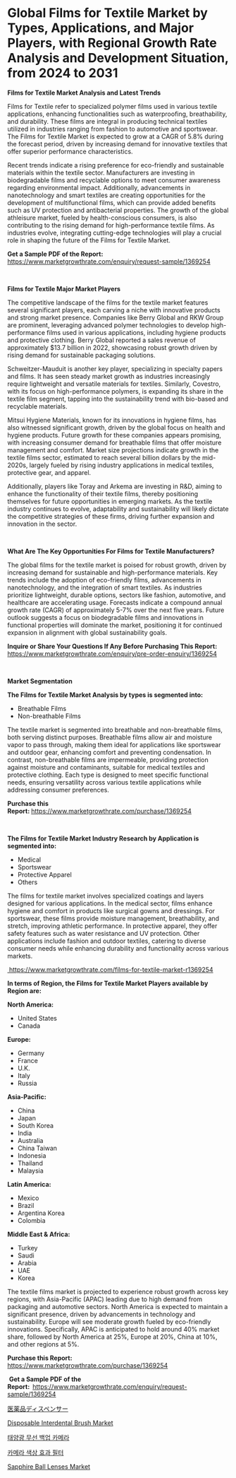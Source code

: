<p><h1>Global Films for Textile Market by Types, Applications, and Major Players, with Regional Growth Rate Analysis and Development Situation, from 2024 to 2031</h1></p><p><strong>Films for Textile Market Analysis and Latest Trends</strong></p>
<p><p>Films for Textile refer to specialized polymer films used in various textile applications, enhancing functionalities such as waterproofing, breathability, and durability. These films are integral in producing technical textiles utilized in industries ranging from fashion to automotive and sportswear. The Films for Textile Market is expected to grow at a CAGR of 5.8% during the forecast period, driven by increasing demand for innovative textiles that offer superior performance characteristics.</p><p>Recent trends indicate a rising preference for eco-friendly and sustainable materials within the textile sector. Manufacturers are investing in biodegradable films and recyclable options to meet consumer awareness regarding environmental impact. Additionally, advancements in nanotechnology and smart textiles are creating opportunities for the development of multifunctional films, which can provide added benefits such as UV protection and antibacterial properties. The growth of the global athleisure market, fueled by health-conscious consumers, is also contributing to the rising demand for high-performance textile films. As industries evolve, integrating cutting-edge technologies will play a crucial role in shaping the future of the Films for Textile Market.</p></p>
<p><strong>Get a Sample PDF of the Report:&nbsp;</strong> <a href="https://www.marketgrowthrate.com/enquiry/request-sample/1369254">https://www.marketgrowthrate.com/enquiry/request-sample/1369254</a></p>
<p>&nbsp;</p>
<p><strong>Films for Textile Major Market Players</strong></p>
<p><p>The competitive landscape of the films for the textile market features several significant players, each carving a niche with innovative products and strong market presence. Companies like Berry Global and RKW Group are prominent, leveraging advanced polymer technologies to develop high-performance films used in various applications, including hygiene products and protective clothing. Berry Global reported a sales revenue of approximately $13.7 billion in 2022, showcasing robust growth driven by rising demand for sustainable packaging solutions.</p><p>Schweitzer-Mauduit is another key player, specializing in specialty papers and films. It has seen steady market growth as industries increasingly require lightweight and versatile materials for textiles. Similarly, Covestro, with its focus on high-performance polymers, is expanding its share in the textile film segment, tapping into the sustainability trend with bio-based and recyclable materials.</p><p>Mitsui Hygiene Materials, known for its innovations in hygiene films, has also witnessed significant growth, driven by the global focus on health and hygiene products. Future growth for these companies appears promising, with increasing consumer demand for breathable films that offer moisture management and comfort. Market size projections indicate growth in the textile films sector, estimated to reach several billion dollars by the mid-2020s, largely fueled by rising industry applications in medical textiles, protective gear, and apparel.</p><p>Additionally, players like Toray and Arkema are investing in R&D, aiming to enhance the functionality of their textile films, thereby positioning themselves for future opportunities in emerging markets. As the textile industry continues to evolve, adaptability and sustainability will likely dictate the competitive strategies of these firms, driving further expansion and innovation in the sector.</p></p>
<p>&nbsp;</p>
<p><strong>What Are The Key Opportunities For Films for Textile Manufacturers?</strong></p>
<p><p>The global films for the textile market is poised for robust growth, driven by increasing demand for sustainable and high-performance materials. Key trends include the adoption of eco-friendly films, advancements in nanotechnology, and the integration of smart textiles. As industries prioritize lightweight, durable options, sectors like fashion, automotive, and healthcare are accelerating usage. Forecasts indicate a compound annual growth rate (CAGR) of approximately 5-7% over the next five years. Future outlook suggests a focus on biodegradable films and innovations in functional properties will dominate the market, positioning it for continued expansion in alignment with global sustainability goals.</p></p>
<p><strong>Inquire or Share Your Questions If Any Before Purchasing This Report:</strong> <a href="https://www.marketgrowthrate.com/enquiry/pre-order-enquiry/1369254">https://www.marketgrowthrate.com/enquiry/pre-order-enquiry/1369254</a></p>
<p>&nbsp;</p>
<p><strong>Market Segmentation</strong></p>
<p><strong>The Films for Textile Market Analysis by types is segmented into:</strong></p>
<p><ul><li>Breathable Films</li><li>Non-breathable Films</li></ul></p>
<p><p>The textile market is segmented into breathable and non-breathable films, both serving distinct purposes. Breathable films allow air and moisture vapor to pass through, making them ideal for applications like sportswear and outdoor gear, enhancing comfort and preventing condensation. In contrast, non-breathable films are impermeable, providing protection against moisture and contaminants, suitable for medical textiles and protective clothing. Each type is designed to meet specific functional needs, ensuring versatility across various textile applications while addressing consumer preferences.</p></p>
<p><strong>Purchase this Report:&nbsp;</strong><a href="https://www.marketgrowthrate.com/purchase/1369254">https://www.marketgrowthrate.com/purchase/1369254</a></p>
<p>&nbsp;</p>
<p><strong>The Films for Textile Market Industry Research by Application is segmented into:</strong></p>
<p><ul><li>Medical</li><li>Sportswear</li><li>Protective Apparel</li><li>Others</li></ul></p>
<p><p>The films for textile market involves specialized coatings and layers designed for various applications. In the medical sector, films enhance hygiene and comfort in products like surgical gowns and dressings. For sportswear, these films provide moisture management, breathability, and stretch, improving athletic performance. In protective apparel, they offer safety features such as water resistance and UV protection. Other applications include fashion and outdoor textiles, catering to diverse consumer needs while enhancing durability and functionality across various markets.</p></p>
<p><a href="https://www.marketgrowthrate.com/films-for-textile-market-r1369254">&nbsp;https://www.marketgrowthrate.com/films-for-textile-market-r1369254</a></p>
<p><strong>In terms of Region, the Films for Textile Market Players available by Region are:</strong></p>
<p>
    <p> <strong> North America: </strong>
        <ul>
            <li>United States</li>
            <li>Canada</li>
        </ul>
        </p> 
    <p> <strong> Europe: </strong>
        <ul>
            <li>Germany</li>
            <li>France</li>
            <li>U.K.</li>
            <li>Italy</li>
            <li>Russia</li>
        </ul>
        </p> 
    <p> <strong> Asia-Pacific: </strong>
        <ul>
            <li>China</li>
            <li>Japan</li>
            <li>South Korea</li>
            <li>India</li>
            <li>Australia</li>
            <li>China Taiwan</li>
            <li>Indonesia</li>
            <li>Thailand</li>
            <li>Malaysia</li>
        </ul>
        </p> 
    <p> <strong> Latin America: </strong>
        <ul>
            <li>Mexico</li>
            <li>Brazil</li>
            <li>Argentina Korea</li>
            <li>Colombia</li>
        </ul>
        </p> 
    <p> <strong> Middle East & Africa: </strong>
        <ul>
            <li>Turkey</li>
            <li>Saudi</li>
            <li>Arabia</li>
            <li>UAE</li>
            <li>Korea</li>
        </ul>
    </p>
    </p>
<p><p>The textile films market is projected to experience robust growth across key regions, with Asia-Pacific (APAC) leading due to high demand from packaging and automotive sectors. North America is expected to maintain a significant presence, driven by advancements in technology and sustainability. Europe will see moderate growth fueled by eco-friendly innovations. Specifically, APAC is anticipated to hold around 40% market share, followed by North America at 25%, Europe at 20%, China at 10%, and other regions at 5%.</p></p>
<p><strong>Purchase this Report: </strong><a href="https://www.marketgrowthrate.com/purchase/1369254">https://www.marketgrowthrate.com/purchase/1369254</a></p>
<p>&nbsp;<strong>Get a Sample PDF of the Report:&nbsp;&nbsp;</strong><a href="https://www.marketgrowthrate.com/enquiry/request-sample/1369254">https://www.marketgrowthrate.com/enquiry/request-sample/1369254</a></p>
<p><strong></strong></p>
<p><p><a href="https://medium.com/@amera666444/%E8%96%AC%E7%89%A9%E3%83%87%E3%82%B9%E3%83%9A%E3%83%B3%E3%82%B5%E3%83%BC%E5%B8%82%E5%A0%B4%E3%81%AB%E3%81%8A%E3%81%91%E3%82%8B%E5%B8%82%E5%A0%B4%E5%8A%9B%E3%81%AE%E9%A7%86%E5%8B%95%E8%A6%81%E5%9B%A0-%E5%B8%82%E5%A0%B4%E5%8B%95%E5%90%91%E3%81%A82031%E5%B9%B4%E3%81%BE%E3%81%A7%E3%81%AE%E5%B0%86%E6%9D%A5%E4%BA%88%E6%B8%AC-b0000a58a00b">医薬品ディスペンサー</a></p><p><a href="https://github.com/abbislposival/Market-Research-Report-List-1/blob/main/disposable-interdental-brush-market.md">Disposable Interdental Brush Market</a></p><p><a href="https://medium.com/@madalyell456456/%ED%83%9C%EC%96%91%EA%B4%91-%EB%AC%B4%EC%84%A0-%EB%B0%B1%EC%97%85-%EC%B9%B4%EB%A9%94%EB%9D%BC-%EC%8B%9C%EC%9E%A5-%EC%84%B1%EC%9E%A5-%EC%8B%9C%EC%9E%A5-%EC%84%B8%EB%B6%84%ED%99%94-%EB%B0%8F-%EC%A7%80%EC%97%AD-%EB%B6%84%EC%84%9D-%EA%B8%80%EB%A1%9C%EB%B2%8C-%EC%A0%84%EB%A7%9D-2031-1ce542268dd0?postPublishedType=repub">태양광 무선 백업 카메라</a></p><p><a href="https://medium.com/@madalyell456456/%EC%8B%9C%EC%9E%A5-%EC%98%88%EC%B8%A1-%EB%B3%80%ED%99%94-%EA%B8%80%EB%A1%9C%EB%B2%8C-%EC%B9%B4%EB%A9%94%EB%9D%BC-%EC%83%89%EC%83%81-%ED%9A%A8%EA%B3%BC-%ED%95%84%ED%84%B0-%EC%8B%9C%EC%9E%A5-%EB%8F%99%ED%96%A5-%EB%B0%8F-%ED%96%A5%ED%9B%84-%ED%8A%B8%EB%A0%8C%EB%93%9C-2024-2031-216582c17cc3">카메라 색상 효과 필터</a></p><p><a href="https://www.linkedin.com/pulse/sapphire-ball-lenses-market-trends-analysis-opportunities-jqzhc?trackingId=OKghh3atSty5svjMhVERAw%3D%3D">Sapphire Ball Lenses Market</a></p></p>